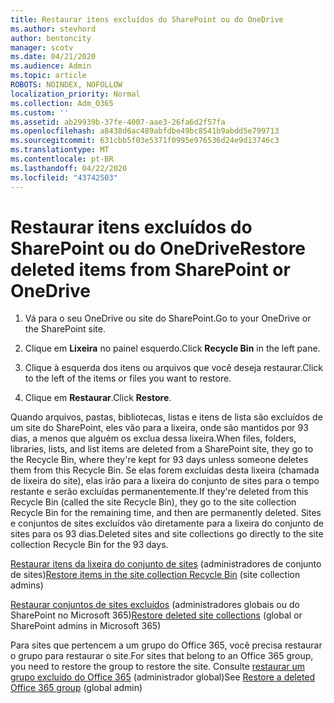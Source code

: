 ```yaml
---
title: Restaurar itens excluídos do SharePoint ou do OneDrive
ms.author: stevhord
author: bentoncity
manager: scotv
ms.date: 04/21/2020
ms.audience: Admin
ms.topic: article
ROBOTS: NOINDEX, NOFOLLOW
localization_priority: Normal
ms.collection: Adm_O365
ms.custom: ''
ms.assetid: ab29939b-37fe-4007-aae3-26fa6d2f57fa
ms.openlocfilehash: a8438d6ac489abfdbe49bc8541b9abdd5e799713
ms.sourcegitcommit: 631cbb5f03e5371f0995e976536d24e9d13746c3
ms.translationtype: MT
ms.contentlocale: pt-BR
ms.lasthandoff: 04/22/2020
ms.locfileid: "43742503"
---
```

# <a name="restore-deleted-items-from-sharepoint-or-onedrive"></a><span data-ttu-id="59e56-102">Restaurar itens excluídos do SharePoint ou do OneDrive</span><span class="sxs-lookup"><span data-stu-id="59e56-102">Restore deleted items from SharePoint or OneDrive</span></span>

1. <span data-ttu-id="59e56-103">Vá para o seu OneDrive ou site do SharePoint.</span><span class="sxs-lookup"><span data-stu-id="59e56-103">Go to your OneDrive or the SharePoint site.</span></span>
    
2. <span data-ttu-id="59e56-104">Clique em **Lixeira** no painel esquerdo.</span><span class="sxs-lookup"><span data-stu-id="59e56-104">Click **Recycle Bin** in the left pane.</span></span> 
    
3. <span data-ttu-id="59e56-105">Clique à esquerda dos itens ou arquivos que você deseja restaurar.</span><span class="sxs-lookup"><span data-stu-id="59e56-105">Click to the left of the items or files you want to restore.</span></span>
    
4. <span data-ttu-id="59e56-106">Clique em **Restaurar**.</span><span class="sxs-lookup"><span data-stu-id="59e56-106">Click **Restore**.</span></span> 
    
<span data-ttu-id="59e56-107">Quando arquivos, pastas, bibliotecas, listas e itens de lista são excluídos de um site do SharePoint, eles vão para a lixeira, onde são mantidos por 93 dias, a menos que alguém os exclua dessa lixeira.</span><span class="sxs-lookup"><span data-stu-id="59e56-107">When files, folders, libraries, lists, and list items are deleted from a SharePoint site, they go to the Recycle Bin, where they're kept for 93 days unless someone deletes them from this Recycle Bin.</span></span> <span data-ttu-id="59e56-108">Se elas forem excluídas desta lixeira (chamada de lixeira do site), elas irão para a lixeira do conjunto de sites para o tempo restante e serão excluídas permanentemente.</span><span class="sxs-lookup"><span data-stu-id="59e56-108">If they're deleted from this Recycle Bin (called the site Recycle Bin), they go to the site collection Recycle Bin for the remaining time, and then are permanently deleted.</span></span> <span data-ttu-id="59e56-109">Sites e conjuntos de sites excluídos vão diretamente para a lixeira do conjunto de sites para os 93 dias.</span><span class="sxs-lookup"><span data-stu-id="59e56-109">Deleted sites and site collections go directly to the site collection Recycle Bin for the 93 days.</span></span>
  
<span data-ttu-id="59e56-110">[Restaurar itens da lixeira do conjunto de sites](https://go.microsoft.com/fwlink/?linkid=867800) (administradores de conjunto de sites)</span><span class="sxs-lookup"><span data-stu-id="59e56-110">[Restore items in the site collection Recycle Bin](https://go.microsoft.com/fwlink/?linkid=867800) (site collection admins)</span></span> 
  
<span data-ttu-id="59e56-111">[Restaurar conjuntos de sites excluídos](https://go.microsoft.com/fwlink/?linkid=867660) (administradores globais ou do SharePoint no Microsoft 365)</span><span class="sxs-lookup"><span data-stu-id="59e56-111">[Restore deleted site collections](https://go.microsoft.com/fwlink/?linkid=867660) (global or SharePoint admins in Microsoft 365)</span></span> 
  
<span data-ttu-id="59e56-112">Para sites que pertencem a um grupo do Office 365, você precisa restaurar o grupo para restaurar o site.</span><span class="sxs-lookup"><span data-stu-id="59e56-112">For sites that belong to an Office 365 group, you need to restore the group to restore the site.</span></span> <span data-ttu-id="59e56-113">Consulte [restaurar um grupo excluído do Office 365](https://go.microsoft.com/fwlink/?linkid=867802) (administrador global)</span><span class="sxs-lookup"><span data-stu-id="59e56-113">See [Restore a deleted Office 365 group](https://go.microsoft.com/fwlink/?linkid=867802) (global admin)</span></span> 
  

